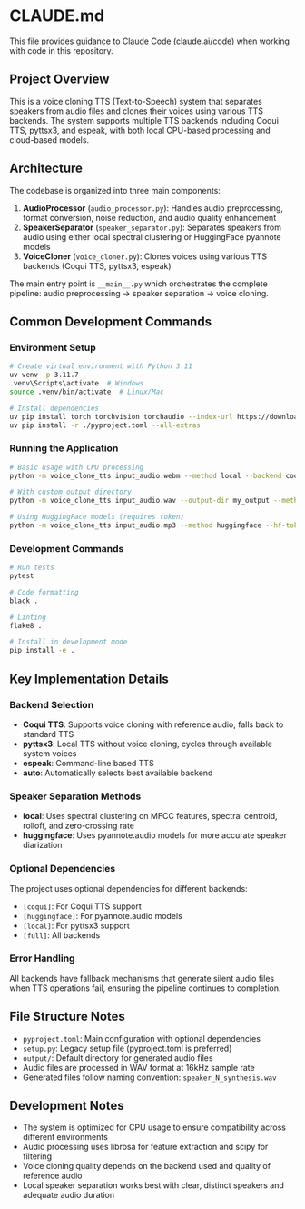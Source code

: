 # CLAUDE.md

This file provides guidance to Claude Code (claude.ai/code) when working with code in this repository.

## Project Overview

This is a voice cloning TTS (Text-to-Speech) system that separates speakers from audio files and clones their voices using various TTS backends. The system supports multiple TTS backends including Coqui TTS, pyttsx3, and espeak, with both local CPU-based processing and cloud-based models.

## Architecture

The codebase is organized into three main components:

1. **AudioProcessor** (`audio_processor.py`): Handles audio preprocessing, format conversion, noise reduction, and audio quality enhancement
2. **SpeakerSeparator** (`speaker_separator.py`): Separates speakers from audio using either local spectral clustering or HuggingFace pyannote models
3. **VoiceCloner** (`voice_cloner.py`): Clones voices using various TTS backends (Coqui TTS, pyttsx3, espeak)

The main entry point is `__main__.py` which orchestrates the complete pipeline: audio preprocessing → speaker separation → voice cloning.

## Common Development Commands

### Environment Setup
```bash
# Create virtual environment with Python 3.11
uv venv -p 3.11.7
.venv\Scripts\activate  # Windows
source .venv/bin/activate  # Linux/Mac

# Install dependencies
uv pip install torch torchvision torchaudio --index-url https://download.pytorch.org/whl/cpu
uv pip install -r ./pyproject.toml --all-extras
```

### Running the Application
```bash
# Basic usage with CPU processing
python -m voice_clone_tts input_audio.webm --method local --backend coqui --use-cpu

# With custom output directory
python -m voice_clone_tts input_audio.wav --output-dir my_output --method local --backend auto

# Using HuggingFace models (requires token)
python -m voice_clone_tts input_audio.mp3 --method huggingface --hf-token YOUR_TOKEN --backend coqui
```

### Development Commands
```bash
# Run tests
pytest

# Code formatting
black .

# Linting
flake8 .

# Install in development mode
pip install -e .
```

## Key Implementation Details

### Backend Selection
- **Coqui TTS**: Supports voice cloning with reference audio, falls back to standard TTS
- **pyttsx3**: Local TTS without voice cloning, cycles through available system voices
- **espeak**: Command-line based TTS
- **auto**: Automatically selects best available backend

### Speaker Separation Methods
- **local**: Uses spectral clustering on MFCC features, spectral centroid, rolloff, and zero-crossing rate
- **huggingface**: Uses pyannote.audio models for more accurate speaker diarization

### Optional Dependencies
The project uses optional dependencies for different backends:
- `[coqui]`: For Coqui TTS support
- `[huggingface]`: For pyannote.audio models
- `[local]`: For pyttsx3 support
- `[full]`: All backends

### Error Handling
All backends have fallback mechanisms that generate silent audio files when TTS operations fail, ensuring the pipeline continues to completion.

## File Structure Notes

- `pyproject.toml`: Main configuration with optional dependencies
- `setup.py`: Legacy setup file (pyproject.toml is preferred)
- `output/`: Default directory for generated audio files
- Audio files are processed in WAV format at 16kHz sample rate
- Generated files follow naming convention: `speaker_N_synthesis.wav`

## Development Notes

- The system is optimized for CPU usage to ensure compatibility across different environments
- Audio processing uses librosa for feature extraction and scipy for filtering
- Voice cloning quality depends on the backend used and quality of reference audio
- Local speaker separation works best with clear, distinct speakers and adequate audio duration